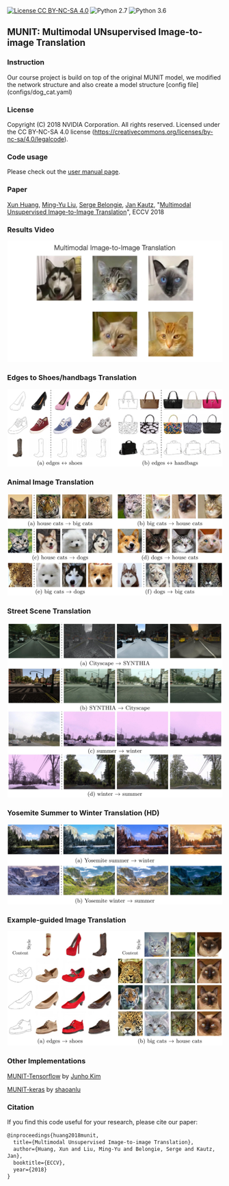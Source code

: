 [![License CC BY-NC-SA 4.0](https://img.shields.io/badge/license-CC4.0-blue.svg)](https://raw.githubusercontent.com/NVIDIA/FastPhotoStyle/master/LICENSE.md)
![Python 2.7](https://img.shields.io/badge/python-2.7-green.svg)
![Python 3.6](https://img.shields.io/badge/python-3.6-green.svg)
## MUNIT: Multimodal UNsupervised Image-to-image Translation
### Instruction

Our course project is build on top of the original MUNIT model, we modified the network structure and also create a model structure [config file]  (configs/dog_cat.yaml)
### License

Copyright (C) 2018 NVIDIA Corporation.  All rights reserved.
Licensed under the CC BY-NC-SA 4.0 license (https://creativecommons.org/licenses/by-nc-sa/4.0/legalcode). 

### Code usage

Please check out the [user manual page](USAGE.md).

### Paper

[Xun Huang](http://www.cs.cornell.edu/~xhuang/), [Ming-Yu Liu](http://mingyuliu.net/), [Serge Belongie](https://vision.cornell.edu/se3/people/serge-belongie/), [Jan Kautz](http://jankautz.com/), "[Multimodal Unsupervised Image-to-Image Translation](https://arxiv.org/abs/1804.04732)", ECCV 2018

### Results Video
[![](results/video.jpg)](https://youtu.be/ab64TWzWn40)

### Edges to Shoes/handbags Translation

![](results/edges2shoes_handbags.jpg)

### Animal Image Translation

![](results/animal.jpg)

### Street Scene Translation

![](results/street.jpg)

### Yosemite Summer to Winter Translation (HD)

![](results/summer2winter_yosemite.jpg)

### Example-guided Image Translation

![](results/example_guided.jpg)

### Other Implementations

[MUNIT-Tensorflow](https://github.com/taki0112/MUNIT-Tensorflow) by [Junho Kim](https://github.com/taki0112)

[MUNIT-keras](https://github.com/shaoanlu/MUNIT-keras) by [shaoanlu](https://github.com/shaoanlu)

### Citation

If you find this code useful for your research, please cite our paper:

```
@inproceedings{huang2018munit,
  title={Multimodal Unsupervised Image-to-image Translation},
  author={Huang, Xun and Liu, Ming-Yu and Belongie, Serge and Kautz, Jan},
  booktitle={ECCV},
  year={2018}
}
```


